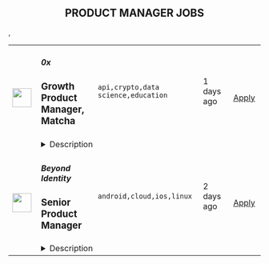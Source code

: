 <div align="center"><h2>PRODUCT MANAGER JOBS</h2></div><table><tr>
                <td width="100" height="100" rowspan="2">
                    <img src="https://remotive.com/job/1531898/logo" width="38px" height="auto">
                </td>
                <td width="300">
                    <h5>0x</h5>
                    <h3>Growth Product Manager, Matcha</h3>
                </td>
                <td width="300">
                    <code>api,crypto,data science,education</code>
                </td>
                <td width="200">
                <text>1 days ago</text>
                </td>
                <td width="100" rowspan="2">
                <a href="https://remotive.com/remote-jobs/product/growth-product-manager-matcha-1531898" align="right" target="_blank">Apply</a>
                </td>
            </tr>
            <tr>
                <td colspan="3">
                <details><summary>Description</summary>
                <p><strong>COMPANY</strong></p>
<p>At <a href="%22https:/0x.org/%22" rel="nofollow">0x Labs</a>, our <a href="%22https:/blog.0x.org/the-0x-mission-and-values/%22" rel="nofollow">mission</a> is to create a tokenized world where all value can flow freely. We’re a mission-driven and diverse team composed of world class talent from Coinbase, Google, Meta, Bitso, Citi, Spotify and other top companies. We are a remote-first and fully distributed company, with team members located across all of the continents besides Antarctica. As early pioneers in the space, we’ve made significant technical contributions to various Ethereum standards over the years; <em>fun fact - our team helped establish the NFT token standard (ERC721).</em></p>
<p>In joining us, you'll take part in transforming the way that value is exchanged on a global scale. We're passionate about open-source software and decentralized technology's potential to act as an equalizing force in the world, and our technology is deployed by a wide array of projects at the forefront of internet and economic advancement.</p>
<p>Founded in 2017, 0x Labs created and now partakes in the development of 0x protocol: the open-source, global backbone for decentralized exchange. Alongside the core protocol, we also build and maintain products and service offerings including <a href="%22https:/matcha.xyz/%22" rel="nofollow">Matcha</a>, the search engine for tokens, and <a href="%22https:/docs.0x.org/0x-api-swap/introduction%22" rel="nofollow">0x API</a>, the endpoint for multi-chain aggregated liquidity. All of these offerings allow 0x Labs to continue marching towards our vision of building a tokenized world where all value can flow freely at the best prices and with the lowest transaction costs. This way, we can help businesses eliminate the complexity of accessing decentralized markets across all layers of the Web3 exchange stack and have more time to focus on what matters most: their product. </p>
<p>0x currently supports 8 major blockchains: Ethereum, Polygon, Fantom, Avalanche, Arbitrum, Optimism, BNB Chain, and Celo, and the 0x ecosystem <a href="%22https:/blog.0x.org/0x-ecosystem-update-20/%22" rel="nofollow">has been rapidly expanding</a>. With integrations across all of the top wallets and apps, including MetaMask, Coinbase Wallet and Coinbase NFT, Polygon Wallet, Brave, Matcha, dYdX, Zapper, Zerion, and Shapeshift, 0x is fast becoming the trusted standard for all decentralized exchange.</p>
<p>We’re a remote-first company with core contributors in nearly ten countries and over twice as many cities. Our headquarters is in San Francisco, with an office available for anyone on the team to use at any time. We’ll consider your application regardless of where you call home.</p>
<p><br><strong>MATCHA</strong><br><br>Matcha is 0x Labs’ first consumer product. It is a meticulously designed decentralized exchange that makes it easy for anyone in the world to access crypto assets on the Ethereum blockchain safely. Powered by the 0x API, we provide users with the best prices by aggregating liquidity from all of the major decentralized exchanges and splitting/routing orders intelligently.</p>
<p>By focusing on user experience and education, Matcha will onboard the next wave of users into the DeFi ecosystem. As a Growth Product Manager on the team, you’ll take large and early part in building and scaling this flagship product.<br><br></p>
<p><strong>RESPONSIBILITIES</strong></p>
<ul style="">
<li style="">Lead and guide product direction for a cross-functional team of engineers and designers</li>
<li style="">Drive a product-led growth culture</li>
<li style="">Research and intimately understand our target users and our product funnel. Translate growth opportunities into short-, medium-, and long-term product roadmaps that will have a direct positive impact on Matcha’s growth</li>
<li style="">Design, run and interpret experiments and A/B tests</li>
<li style="">Craft metrics that accurately reflect Matcha’s growth goals</li>
<li style="">Clearly communicate your team's priorities and product roadmap with leadership stakeholders and drive alignment across multiple teams in scrappy ways</li>
</ul>
<p><strong><br>REQUIREMENTS<br></strong></p>
<ul style="">
<li style="">At least 3 years of Growth Product Management experience working with consumer products preferably in crypto, fin-tech startups or gaming</li>
<li style="">You have taken a product from 0 to scale, ideally in consumer tech or fin-tech</li>
<li style="">Have a growth mindset and experience using research, experimentation and product analytics to make product changes that improve conversion</li>
<li style="">Familiarity with crypto/web3 and DeFi. Some would say you are a power user</li>
<li style="">Deep analytical expertise; you will partner with our data science team, but you should be able to perform basic data analysis/querying skills yourself</li>
<li style="">Strong communication and writing skills</li>
<li style="">Passion for the benefits of decentralization and the 0x mission</li>
<li style="">Exhibit our core values: do the right thing, consistently ship, and focus on long-term impact<br><br></li>
</ul>
<p><strong>BENEFITS</strong></p>
<ul style="">
<li style="">Competitive salary and equity with occasional cryptocurrency-based perks</li>
<li style="">Comprehensive insurance (medical/dental/vision/life/disability) — 100% covered for you and dependents</li>
<li style="">401k, HSA, and FSA for U.S.-based employees</li>
<li style="">Monthly mobile phone bill, wellness, and pre-tax transportation expense</li>
<li style="">Covered mental health benefits (included professional therapy sessions)</li>
<li style="">Flexible hours, liberal work-from-home policy, and a supportive remote environment</li>
<li style="">Lunch reimbursement for all employees across the globe!</li>
<li style="">Stipend for your ideal remote / WFH set-up: laptop, headphones, and any other work gear you may need</li>
<li style="">12-week paid parental leave</li>
<li style="">Great office conveniently located in Soma/East Cut, SF</li>
<li style="">Unlimited vacation: Take time when you need it (and we really mean it)</li>
<li style="">Multiple annual in-person team meet-ups around the globe</li>
</ul>
<p>0x Labs and its associated entities (0x) are dedicated to fostering diversity, inclusion, and belonging in its teams and workforce, and are proud to be equal opportunity employers. 0x does not make employment or hiring decisions on the basis of race, color, creed, religion, sex, sexual orientation, gender, gender expression or identity, age, disability, veteran status, marital status, pregnancy, citizenship, national origin, or any other basis that is protected by applicable local, state, or federal laws. 0x will also consider qualified applicants with arrest and conviction records in a way that is consistent with San Francisco’s Fair Chance Ordinance and similar local laws.</p>
<img src="https://remotive.com/job/track/1531898/blank.gif?source=public_api" alt=""/>
                </details>
                </td>
            </tr>,<tr>
                <td width="100" height="100" rowspan="2">
                    <img src="https://remotive.com/job/1532466/logo" width="38px" height="auto">
                </td>
                <td width="300">
                    <h5>Beyond Identity</h5>
                    <h3>Senior Product Manager</h3>
                </td>
                <td width="300">
                    <code>android,cloud,ios,linux</code>
                </td>
                <td width="200">
                <text>2 days ago</text>
                </td>
                <td width="100" rowspan="2">
                <a href="https://remotive.com/remote-jobs/product/senior-product-manager-1532466" align="right" target="_blank">Apply</a>
                </td>
            </tr>
            <tr>
                <td colspan="3">
                <details><summary>Description</summary>
                <p>At Beyond Identity, product management is a strategic function whose mandate is to understand our prospects and customers so we can be the Voice of the Customer. You will start with “why” and “who” to create a common understanding of the personas we serve and the value we create. You will leverage your understanding of the competitive landscape and knowledge of the underlying technologies to augment and strengthen these inputs. You will build upon all of these to define the “what” in the product roadmap and lead the organization to achieve it. </p>
<p>You will leverage strong product instincts while collecting and synthesizing input from many sources and empowering the team to continuously deliver customer value. You will bring empathy, humility, and a continuous learning mindset every day. You are motivated to innovate and create, to always do the right thing, and to build a sustaining product and company.</p>
<p><strong>Responsibilities: </strong></p>
<ul style="">
<li style="">Engage with security, identity and IT leaders at prospects and customers to understand market trends, detailed requirements, architectural capabilities and constraints, and use cases</li>
<li style="">Define, build alignment with, and lead the execution of the strategy and roadmap for mobile and desktop / laptop product capabilities with a razor focus on the experience and functionality afforded both administrators and end users</li>
<li style="">Define and measure lead and lag metrics to determine the utilization and success of releases</li>
<li style="">Write, prioritize and accept user stories and epics</li>
<li style="">Team with Design to iterate and deliver holistic requirements to Engineering</li>
<li style="">Actively participate in 1-2 Agile teams to deliver predictable releases</li>
<li style="">Collaborate cross-functionally with Sales, Marketing, Support and Cloud Engineering to ensure organizational readiness for releases</li>
</ul>
<p><strong>Qualifications:</strong></p>
<ul style="">
<li style="">5+ years of B2B software product management experience</li>
<li style="">3+ years of experience implementing, administering and/or supporting Windows, macOS and Linux desktops in enterprises -OR- being a product manager for endpoint software products</li>
<li style="">3+ years of experience with native iOS and/or Android mobile applications that tightly integrate to the underlying operating system </li>
<li style="">Ability to synthesize different perspectives and make recommendations and decisions with incomplete information and ambiguity</li>
<li style="">Experience with and advocate for Agile and user-centered design</li>
<li style="">Experience at and thrive in a startup or early-stage environment</li>
<li style="">Think strategically and act tactically; proven ability to define and translate a vision into detailed and actionable plans</li>
<li style="">Understand how to leverage experience and intuition while adapting to new situations</li>
<li style="">Team player &amp; strong collaborator who proactively engages stakeholders for input, validation and building consensus</li>
<li style="">Excellent written and oral communication skills</li>
<li style="">Comfortable presenting to executive, sales and technical audiences</li>
</ul>
<div class='"content-conclusion"'>
<div class="h4"><em>Beyond Identity Inc. is an equal opportunity employer. We respect and seek to empower each individual and support the diverse cultures, perspectives, skills, and experiences within our workforce.</em></div>
<div class="h2">About Company</div>
<p>Beyond Identity is fundamentally changing how the world logs in with a groundbreaking invisible, un-phishable MFA platform that provides the most secure and frictionless authentication on the planet. We stop ransomware and account takeover attacks in their tracks and dramatically improve the user experience. Beyond Identity’s state-of-the-art platform eliminates passwords and other phishable factors, enabling organizations to confidently validate users’ identities. The solution ensures users log in from authorized devices, and that the device meets the security policy requirements during login and continuously after that. Our revolutionary approach empowers zero trust by cryptographically binding the user’s identity to their device and analyzing hundreds of risk signals on an ongoing basis. The company’s advanced risk policy engine enables organizations to implement foundationally secure authentication and utilize risk signals for protection, rather than just for detection and response. For more information on why Intuit, Snowflake, and Roblox use Beyond Identity, please visit <a href="%22http:/www.beyondidentity.com/%22" rel="nofollow" target='"_blank"'>www.beyondidentity.com</a>.</p>
</div>
<img src="https://remotive.com/job/track/1532466/blank.gif?source=public_api" alt=""/>
                </details>
                </td>
            </tr></table>